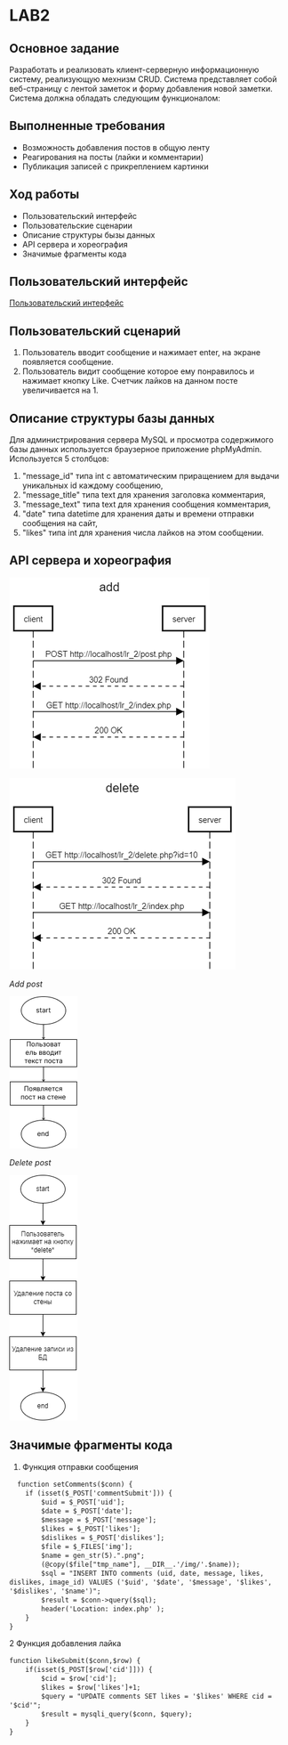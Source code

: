# LAB2

## Основное задание
Разработать и реализовать клиент-серверную информационную систему, реализующую мехнизм CRUD. Система представляет собой веб-страницу с лентой заметок и форму добавления новой заметки. Система должна обладать следующим функционалом:

## Выполненные требования
-	Возможность добавления постов в общую ленту
-	Реагирования на посты (лайки и комментарии)
-	Публикация записей с прикреплением картинки

## Ход работы
-	Пользовательский интерфейс
-	Пользовательские сценарии
-	Описание структуры бызы данных
-	API сервера и хореография
-	Значимые фрагменты кода

## Пользовательский интерфейс
[Пользовательский интерфейс](https://www.figma.com/file/dYwv4dpGzfRuPbM2E0nhs7/%D0%A7%D0%B0%D1%82?node-id=0%3A1&t=Ku14XfvV7lfNvoVe-1)

## Пользовательский сценарий
1.	Пользователь вводит сообщение и нажимает enter, на экране появляется сообщение.
2.	Пользователь видит сообщение которое ему понравилось и нажимает кнопку Like. Счетчик лайков на данном посте увеличивается на 1.

## Описание структуры базы данных
Для администрирования сервера MySQL и просмотра содержимого базы данных используется браузерное приложение phpMyAdmin. Используется 5 столбцов:
1.	"message_id" типа int с автоматическим приращением для выдачи уникальных id каждому сообщению,
2.	"message_title" типа text для хранения заголовка комментария,
3.	"message_text" типа text для хранения сообщения комментария,
4.	"date" типа datetime для хранения даты и времени отправки сообщения на сайт,
5.	"likes" типа int для хранения числа лайков на этом сообщении.

## API сервера и хореография

 ![Добавление](add.png)

![Удаление](delete.png)
 
*Add post*

![add](алгоритм1.png)

*Delete post*

![delete](алгоритм2.png)
 


## Значимые фрагменты кода
1.	Функция отправки сообщения
  
```
  function setComments($conn) {
    if (isset($_POST['commentSubmit'])) {
        $uid = $_POST['uid'];
        $date = $_POST['date'];
        $message = $_POST['message'];
        $likes = $_POST['likes'];
        $dislikes = $_POST['dislikes'];
        $file = $_FILES['img'];
        $name = gen_str(5).".png";
        (@copy($file["tmp_name"], __DIR__.'/img/'.$name));
        $sql = "INSERT INTO comments (uid, date, message, likes, dislikes, image_id) VALUES ('$uid', '$date', '$message', '$likes', '$dislikes', '$name')";
        $result = $conn->query($sql);
        header('Location: index.php' );
    }
}

```
2 Функция добавления лайка

```
function likeSubmit($conn,$row) {
    if(isset($_POST[$row['cid']])) {
        $cid = $row['cid'];
        $likes = $row['likes']+1;
        $query = "UPDATE comments SET likes = '$likes' WHERE cid = '$cid'";
        $result = mysqli_query($conn, $query);
    }
}

```
